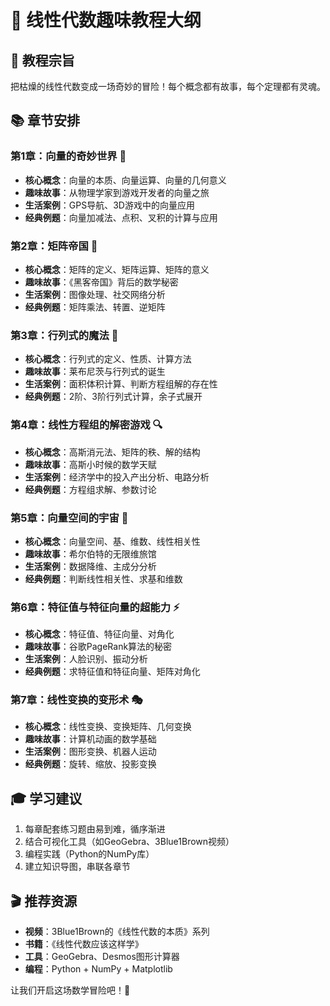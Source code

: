 # 🎯 线性代数趣味教程大纲

## 🌟 教程宗旨
把枯燥的线性代数变成一场奇妙的冒险！每个概念都有故事，每个定理都有灵魂。

## 📚 章节安排

### 第1章：向量的奇妙世界 🚀
- **核心概念**：向量的本质、向量运算、向量的几何意义
- **趣味故事**：从物理学家到游戏开发者的向量之旅
- **生活案例**：GPS导航、3D游戏中的向量应用
- **经典例题**：向量加减法、点积、叉积的计算与应用

### 第2章：矩阵帝国 🏰
- **核心概念**：矩阵的定义、矩阵运算、矩阵的意义
- **趣味故事**：《黑客帝国》背后的数学秘密
- **生活案例**：图像处理、社交网络分析
- **经典例题**：矩阵乘法、转置、逆矩阵

### 第3章：行列式的魔法 🎩
- **核心概念**：行列式的定义、性质、计算方法
- **趣味故事**：莱布尼茨与行列式的诞生
- **生活案例**：面积体积计算、判断方程组解的存在性
- **经典例题**：2阶、3阶行列式计算，余子式展开

### 第4章：线性方程组的解密游戏 🔍
- **核心概念**：高斯消元法、矩阵的秩、解的结构
- **趣味故事**：高斯小时候的数学天赋
- **生活案例**：经济学中的投入产出分析、电路分析
- **经典例题**：方程组求解、参数讨论

### 第5章：向量空间的宇宙 🌌
- **核心概念**：向量空间、基、维数、线性相关性
- **趣味故事**：希尔伯特的无限维旅馆
- **生活案例**：数据降维、主成分分析
- **经典例题**：判断线性相关性、求基和维数

### 第6章：特征值与特征向量的超能力 ⚡
- **核心概念**：特征值、特征向量、对角化
- **趣味故事**：谷歌PageRank算法的秘密
- **生活案例**：人脸识别、振动分析
- **经典例题**：求特征值和特征向量、矩阵对角化

### 第7章：线性变换的变形术 🎭
- **核心概念**：线性变换、变换矩阵、几何变换
- **趣味故事**：计算机动画的数学基础
- **生活案例**：图形变换、机器人运动
- **经典例题**：旋转、缩放、投影变换

## 🎓 学习建议
1. 每章配套练习题由易到难，循序渐进
2. 结合可视化工具（如GeoGebra、3Blue1Brown视频）
3. 编程实践（Python的NumPy库）
4. 建立知识导图，串联各章节

## 🎬 推荐资源
- **视频**：3Blue1Brown的《线性代数的本质》系列
- **书籍**：《线性代数应该这样学》
- **工具**：GeoGebra、Desmos图形计算器
- **编程**：Python + NumPy + Matplotlib

让我们开启这场数学冒险吧！🚀